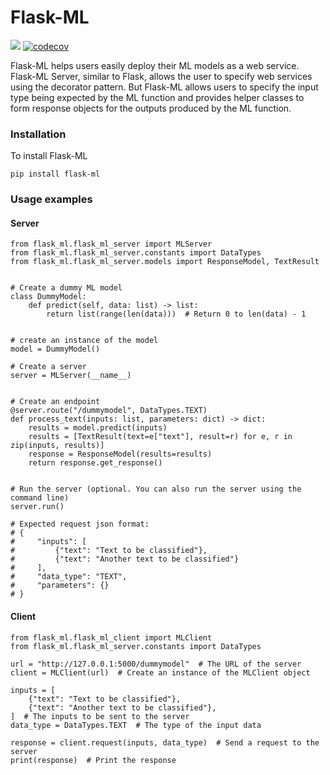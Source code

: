 # Flask-ML

![](https://img.shields.io/badge/license-MIT-blue.svg?style=flat-square)
[![codecov](https://codecov.io/github/UMass-Rescue/Flask-ML/graph/badge.svg?token=DOXIBULQQS)](https://codecov.io/github/UMass-Rescue/Flask-ML)

Flask-ML helps users easily deploy their ML models as a web service. Flask-ML Server, similar to Flask, allows the user to specify web services using the decorator pattern. But Flask-ML allows users to specify the input type being expected by the ML function and provides helper classes to form response objects for the outputs produced by the ML function.

### Installation

To install Flask-ML
```
pip install flask-ml
```

### Usage examples

#### Server

```
from flask_ml.flask_ml_server import MLServer
from flask_ml.flask_ml_server.constants import DataTypes
from flask_ml.flask_ml_server.models import ResponseModel, TextResult


# Create a dummy ML model
class DummyModel:
    def predict(self, data: list) -> list:
        return list(range(len(data)))  # Return 0 to len(data) - 1


# create an instance of the model
model = DummyModel()

# Create a server
server = MLServer(__name__)


# Create an endpoint
@server.route("/dummymodel", DataTypes.TEXT)
def process_text(inputs: list, parameters: dict) -> dict:
    results = model.predict(inputs)
    results = [TextResult(text=e["text"], result=r) for e, r in zip(inputs, results)]
    response = ResponseModel(results=results)
    return response.get_response()


# Run the server (optional. You can also run the server using the command line)
server.run()

# Expected request json format:
# {
#     "inputs": [
#         {"text": "Text to be classified"},
#         {"text": "Another text to be classified"}
#     ],
#     "data_type": "TEXT",
#     "parameters": {}
# }
```

#### Client

```
from flask_ml.flask_ml_client import MLClient
from flask_ml.flask_ml_server.constants import DataTypes

url = "http://127.0.0.1:5000/dummymodel"  # The URL of the server
client = MLClient(url)  # Create an instance of the MLClient object

inputs = [
    {"text": "Text to be classified"},
    {"text": "Another text to be classified"},
]  # The inputs to be sent to the server
data_type = DataTypes.TEXT  # The type of the input data

response = client.request(inputs, data_type)  # Send a request to the server
print(response)  # Print the response
```
